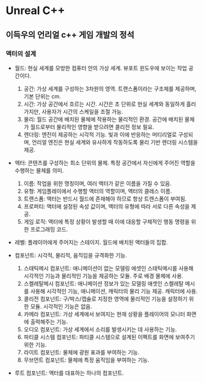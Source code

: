 # Unreal C++
## 이득우의 언리얼 c++ 게임 개발의 정석
### 액터의 설계
- 월드: 현실 세계를 모방한 컴퓨터 안의 가상 세계. 뷰포트 윈도우에 보이는 작업 공간이다.
  1. 공간: 가상 세계를 구성하는 3차원의 영역. 트랜스폼이라는 구조체를 제공하며, 기본 단위는 cm.
  2. 시간: 가상 공간에서 흐르는 시간. 시간은 초 단위로 현실 세계와 동일하게 흘러가지만, 사용자가 시간의 스케일을 조절 가능.
  3. 물리: 월드 공간에 배치된 물체에 작용하는 물리적인 환경. 공간에 배치된 물체가 월드로부터 물리적인 영향을 받으려면 콜리전 정보 필요.
  4. 렌더링: 엔진이 제공하는 시각적 기능. 빛과 이에 반응하는 머티리얼로 구성되며, 언리얼 엔진은 현실 세계와 유사하게 작동하도록 물리 기반 렌더링 시스템을 제공.

- 엑터: 콘텐츠를 구성하는 최소 단위의 물체. 특정 공간에서 자신에게 주어진 역할을 수행하는 물체를 의미.
  1. 이름: 작업을 위한 명칭이며, 여러 액터가 같은 이름을 가질 수 있음.
  2. 유형: 게임플레이에서 수행할 액터의 역할이며, 액터의 클레스 이름.
  3. 트랜스폼: 액터는 반드시 월드에 존재해야 하므로 항상 트렌스폼이 부여됨.
  4. 프로퍼티: 액터에 설정된 속성 값이며, 액터의 유형에 따라 서로 다른 속성을 제공.
  5. 게임 로직: 액터에 특정 상황이 발생할 때 이에 대응할 구체적인 행동 명령을 위한 프로그래밍 코드.

- 레벨: 플레이어에게 주어지는 스테이지. 월드에 배치된 액터들의 집합.

- 컴포넌트: 시각적, 물리적, 움직임을 규격화한 기능.
  1. 스태틱메시 컴포넌트: 애니메이션이 없는 모델링 에셋인 스태틱메시를 사용해 시각적인 기능과 물리적인 기능을 제공하는 모듈. 주로 배경 물체에 사용.
  2. 스켈레탈메시 컴포넌트: 애니메이션 정보가 있는 모델링 애셋인 스켈레탈 메시를 사용해 시각적인 기능, 애니메이션, 캐릭터의 물리 기능 제공. 캐릭터에 사용.
  3. 콜리전 컴포넌트: 구/박스/캡슐로 지정한 영역에 물리적인 기능을 설정하기 위한 모듈. 시각적인 기능은 없음.
  4. 카메라 컴포넌트: 가상 세계에서 보여지는 현재 상황을 플레이어의 모니터 화면에 출력해주는 기능.
  5. 오디오 컴포넌트: 가상 세계에서 소리를 발생시키는 데 사용하는 기능.
  6. 파티클 시스템 컴포넌트: 파티클 시스템으로 설계된 이펙트를 화면에 보여주기 위한 기능.
  7. 라이트 컴포넌트: 물체에 광원 표과를 부여하는 기능.
  8. 무브먼트 컴포넌트: 물체에 특정 움직임을 부여하는 기능.
- 루트 컴포넌트: 액터를 대표하는 하나의 컴포넌트.

